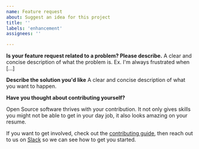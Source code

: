 ```yaml
---
name: Feature request
about: Suggest an idea for this project
title: ''
labels: 'enhancement'
assignees: ''

---
```


**Is your feature request related to a problem? Please describe.**
A clear and concise description of what the problem is. Ex. I'm always frustrated when [...]

**Describe the solution you'd like**
A clear and concise description of what you want to happen.

**Have you thought about contributing yourself?**

Open Source software thrives with your contribution. It not only gives skills you might not be able to get in your day job, it also looks amazing on your resume. 

If you want to get involved, check out the 
[contributing guide](../CONTRIBUTING.md), then reach out to us on [Slack](https://orkaproj.slack.com/app_redirect?channel=active-monitor) so we can see how to get you started.